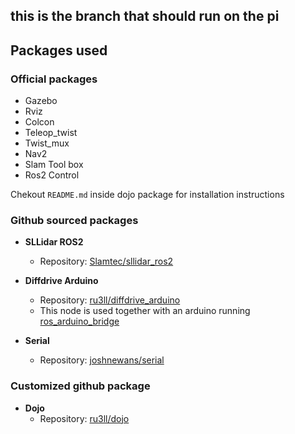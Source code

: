 ## this is the branch that should run on the pi


## Packages used

### Official packages
- Gazebo
- Rviz
- Colcon
- Teleop_twist
- Twist_mux
- Nav2
- Slam Tool box
- Ros2 Control

Chekout `README.md` inside dojo package for installation instructions

### Github sourced packages

- **SLLidar ROS2**
  - Repository: [Slamtec/sllidar_ros2](https://github.com/Slamtec/sllidar_ros2.git)

- **Diffdrive Arduino**
  - Repository: [ru3ll/diffdrive_arduino](https://github.com/ru3ll/diffdrive_arduino.git)
  - This node is used together with an arduino running [ros_arduino_bridge](https://github.com/joshnewans/ros_arduino_bridge.git)

- **Serial**
  - Repository: [joshnewans/serial](https://github.com/joshnewans/serial.git)

### Customized github package

- **Dojo**
  - Repository: [ru3ll/dojo](https://github.com/ru3ll/dojo.git)

